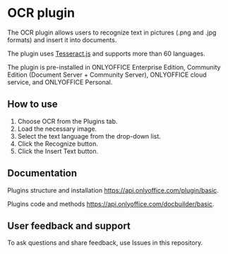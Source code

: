 # OCR plugin

The OCR plugin allows users to recognize text in pictures (.png and .jpg formats) and insert it into documents.

The plugin uses [Tesseract.js](https://tesseract.projectnaptha.com/) and supports more than 60 languages. 

The plugin is pre-installed in ONLYOFFICE Enterprise Edition, Community Edition (Document Server + Community Server), ONLYOFFICE cloud service, and ONLYOFFICE Personal.

## How to use

1. Choose OCR from the Plugins tab.
2. Load the necessary image.
3. Select the text language from the drop-down list.
4. Click the Recognize button.
5. Click the Insert Text button.

## Documentation

Plugins structure and installation https://api.onlyoffice.com/plugin/basic.

Plugins code and methods https://api.onlyoffice.com/docbuilder/basic.

## User feedback and support

To ask questions and share feedback, use Issues in this repository.
